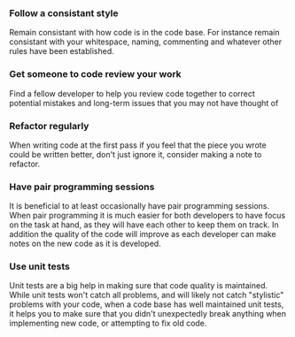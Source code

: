 ### Follow a consistant style
  Remain consistant with how code is in the code base. For instance remain consistant with your whitespace, naming, commenting and whatever other rules have been established.

### Get someone to code review your work
  Find a fellow developer to help you review code together to correct potential mistakes and long-term issues that you may not have thought of

### Refactor regularly
  When writing code at the first pass if you feel that the piece you wrote could be written better, don't just ignore it, consider making a note to refactor.

### Have pair programming sessions
  It is beneficial to at least occasionally have pair programming sessions. When pair programming it is much easier for both developers to have focus on the task at hand, as they will have each other to keep them on track. In addition the quality of the code will improve as each developer can make notes on the new code as it is developed.

### Use unit tests
  Unit tests are a big help in making sure that code quality is maintained. While unit tests won't catch all problems, and will likely not catch "stylistic" problems with your code, when a code base has well maintained unit tests, it helps you to make sure that you didn't unexpectedly break anything when implementing new code, or attempting to fix old code.
